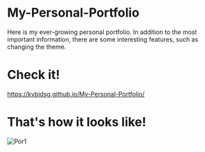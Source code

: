 # My-Personal-Portfolio
Here is my ever-growing personal portfolio. In addition to the most important information, there are some interesting features, such as changing the theme. 

# Check it!

https://kvbidsg.github.io/My-Personal-Portfolio/

# That's how it looks like!

![Por1](https://user-images.githubusercontent.com/112346467/208099879-1f75c5a9-2c06-47ef-a115-d02f21f691a3.png)
